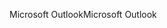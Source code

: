 <span data-ttu-id="8f1a1-101">Microsoft Outlook</span><span class="sxs-lookup"><span data-stu-id="8f1a1-101">Microsoft Outlook</span></span>